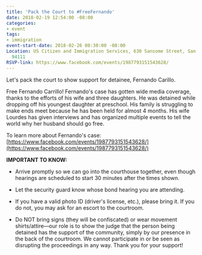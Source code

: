 ```yaml
---
title: 'Pack the Court to #FreeFernando'
date: 2018-02-19 12:54:00 -08:00
categories:
- event
tags:
- immigration
event-start-date: 2018-02-26 08:30:00 -08:00
Location: US Citizen and Immigration Services, 630 Sansome Street, San Francisco CA
  94111
RSVP-link: https://www.facebook.com/events/1987793151543628/
---
```


Let's pack the court to show support for detainee, Fernando Carillo.

Free Fernando Carrillo! Fernando's case has gotten wide media coverage, thanks to the efforts of his wife and three daughters. He was detained while dropping off his youngest daughter at preschool. His family is struggling to make ends meet because he has been held for almost 4 months. His wife Lourdes has given interviews and has organized multiple events to tell the world why her husband should go free.

To learn more about Fernando's case: [https://www.facebook.com/events/1987793151543628/](https://www.facebook.com/events/1987793151543628/)

**IMPORTANT TO KNOW:**

* Arrive promptly so we can go into the courthouse together, even though hearings are scheduled to start 30 minutes after the times shown.

* Let the security guard know whose bond hearing you are attending.

* If you have a valid photo ID (driver's license, etc.), please bring it. If you do not, you may ask for an escort to the courtroom.

* Do NOT bring signs (they will be confiscated) or wear movement shirts/attire—our role is to show the judge that the person being detained has the support of the community, simply by our presence in the back of the courtroom. We cannot participate in or be seen as disrupting the proceedings in any way. Thank you for your support!